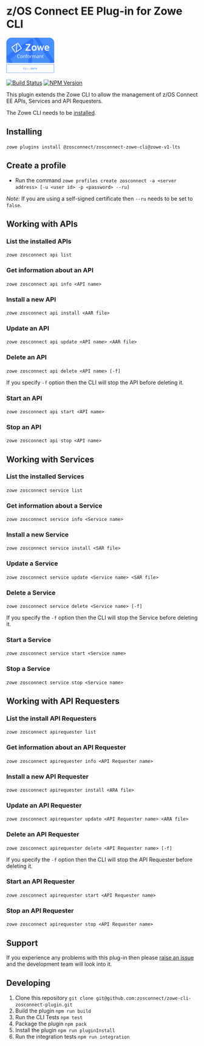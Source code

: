 # z/OS Connect EE Plug-in for Zowe CLI

<img src="./imgs/Zowe_ConformanceBadge_cli.svg" width=25%/>

[![Build Status](https://travis-ci.org/zosconnect/zowe-cli-zosconnect-plugin.svg?branch=master)](https://travis-ci.org/zosconnect/zowe-cli-zosconnect-plugin)
[![NPM Version](https://img.shields.io/npm/v/@zosconnect/zosconnect-zowe-cli)](https://www.npmjs.com/package/@zosconnect/zosconnect-zowe-cli)

This plugin extends the Zowe CLI to allow the management of z/OS Connect EE APIs, Services and API Requesters.

The Zowe CLI needs to be [installed](https://docs.zowe.org/stable/user-guide/cli-installcli.html#methods-to-install-zowe-cli).

## Installing

`zowe plugins install @zosconnect/zosconnect-zowe-cli@zowe-v1-lts`

## Create a profile

* Run the command `zowe profiles create zosconnect -a <server address> [-u <user id> -p <password> --ru]`

*Note:* If you are using a self-signed certificate then `--ru` needs to be set to `false`.

## Working with APIs

### List the installed APIs

`zowe zosconnect api list`

### Get information about an API

`zowe zosconnect api info <API name>`

### Install a new API

`zowe zosconnect api install <AAR file>`

### Update an API

`zowe zosconnect api update <API name> <AAR file>`

### Delete an API

`zowe zosconnect api delete <API name> [-f]`

If you specify `-f` option then the CLI will stop the API before deleting it.

### Start an API

`zowe zosconnect api start <API name>`

### Stop an API

`zowe zosconnect api stop <API name>`

## Working with Services

### List the installed Services

`zowe zosconnect service list`

### Get information about a Service

`zowe zosconnect service info <Service name>`

### Install a new Service

`zowe zosconnect service install <SAR file>`

### Update a Service

`zowe zosconnect service update <Service name> <SAR file>`

### Delete a Service

`zowe zosconnect service delete <Service name> [-f]`

If you specify the `-f` option then the CLI will stop the Service before deleting it.

### Start a Service

`zowe zosconnect service start <Service name>`

### Stop a Service

`zowe zosconnect service stop <Service name>`

## Working with API Requesters

### List the install API Requesters

`zowe zosconnect apirequester list`

### Get information about an API Requester

`zowe zosconnect apirequester info <API Requester name>`

### Install a new API Requester

`zowe zosconnect apirequester install <ARA file>`

### Update an API Requester

`zowe zosconnect apirequester update <API Requester name> <ARA file>`

### Delete an API Requester

`zowe zosconnect apirequester delete <API Requester name> [-f]`

If you specify the `-f` option then the CLI will stop the API Requester before deleting it.

### Start an API Requester

`zowe zosconnect apirequester start <API Requester name>`

### Stop an API Requester

`zowe zosconnect apirequester stop <API Requester name>`

## Support

If you experience any problems with this plug-in then please [raise an issue](https://github.com/zosconnect/zowe-cli-zosconnect-plugin/issues/new/choose) and the development team will look into it.

## Developing

1. Clone this repository `git clone git@github.com:zosconnect/zowe-cli-zosconnect-plugin.git`
1. Build the plugin `npm run build`
1. Run the CLI Tests `npm test`
1. Package the plugin `npm pack`
1. Install the plugin `npm run pluginInstall`
1. Run the integration tests `npm run integration`
